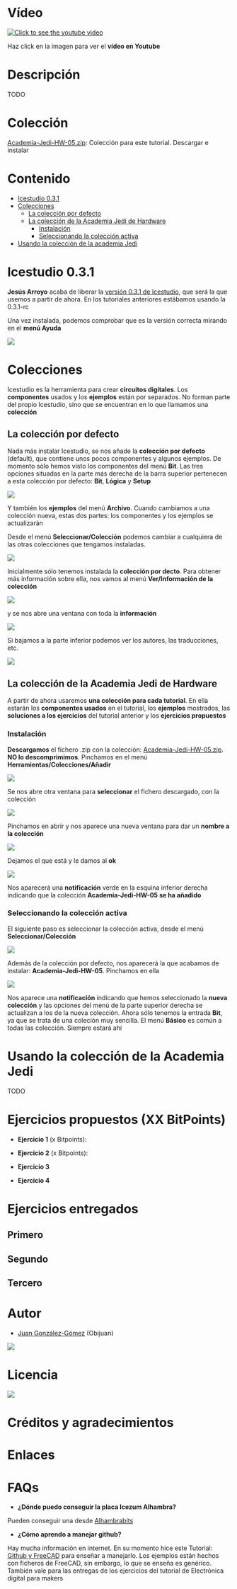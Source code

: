 ![]()

# Vídeo

[![Click to see the youtube video](http://img.youtube.com/vi//0.jpg)]()

Haz click en la imagen para ver el **vídeo en Youtube**

# Descripción

TODO

# Colección

[Academia-Jedi-HW-05.zip](): Colección para este tutorial. Descargar e instalar

# Contenido

* [Icestudio 0.3.1](https://github.com/Obijuan/digital-electronics-with-open-FPGAs-tutorial/wiki/Video-5:-Colecciones-en-Icestudio#icestudio-031)
* [Colecciones](https://github.com/Obijuan/digital-electronics-with-open-FPGAs-tutorial/wiki/Video-5:-Colecciones-en-Icestudio#colecciones)
  * [La colección por defecto](https://github.com/Obijuan/digital-electronics-with-open-FPGAs-tutorial/wiki/Video-5:-Colecciones-en-Icestudio#la-colecci%C3%B3n-por-defecto)
  * [La colección de la Academia Jedi de Hardware](https://github.com/Obijuan/digital-electronics-with-open-FPGAs-tutorial/wiki/Video-5:-Colecciones-en-Icestudio#la-colecci%C3%B3n-de-la-academia-jedi-de-hardware)
    * [Instalación](https://github.com/Obijuan/digital-electronics-with-open-FPGAs-tutorial/wiki/Video-5:-Colecciones-en-Icestudio#instalaci%C3%B3n)
    * [Seleccionando la colección activa](https://github.com/Obijuan/digital-electronics-with-open-FPGAs-tutorial/wiki/Video-5:-Colecciones-en-Icestudio#seleccionando-la-colecci%C3%B3n-activa)
* [Usando la colección de la academia Jedi](https://github.com/Obijuan/digital-electronics-with-open-FPGAs-tutorial/wiki/Video-5:-Colecciones-en-Icestudio#usando-la-colecci%C3%B3n-de-la-academia-jedi)

# Icestudio 0.3.1

**Jesús Arroyo** acaba de liberar la [versión 0.3.1 de Icestudio](https://github.com/FPGAwars/icestudio/releases/tag/0.3.1), que será la que usemos a partir de ahora. En los tutoriales anteriores estábamos usando la 0.3.1-rc

Una vez instalada, podemos comprobar que es la versión correcta mirando en el **menú Ayuda**

![](https://github.com/Obijuan/digital-electronics-with-open-FPGAs-tutorial/raw/master/wiki/Tutorial-05/icestudio-0-3-1.png)

# Colecciones

Icestudio es la herramienta para crear **circuitos digitales**. Los **componentes** usados y los **ejemplos** están por separados. No forman parte del propio Icestudio, sino que se encuentran en lo que llamamos una **colección**

## La colección por defecto

Nada más instalar Icestudio, se nos añade la **colección por defecto** (default), que contiene unos pocos componentes y algunos ejemplos. De momento sólo hemos visto los componentes del menú **Bit**. Las tres opciones situadas en la parte más derecha de la barra superior pertenecen a esta colección por defecto: **Bit**, **Lógica** y **Setup**

![](https://github.com/Obijuan/digital-electronics-with-open-FPGAs-tutorial/raw/master/wiki/Tutorial-05/coleccion-default-01.png)

Y también los **ejemplos** del menú **Archivo**. Cuando cambiamos a una colección nueva, estas dos partes: los componentes y los ejemplos se actualizarán

Desde el menú **Seleccionar/Colección** podemos cambiar a cualquiera de las otras colecciones que tengamos instaladas. 

![](https://github.com/Obijuan/digital-electronics-with-open-FPGAs-tutorial/raw/master/wiki/Tutorial-05/coleccion-default-02.png)

Inicialmente sólo tenemos instalada la **colección por decto**. Para obtener más información sobre ella, nos vamos al menú **Ver/Información de la colección**

![](https://github.com/Obijuan/digital-electronics-with-open-FPGAs-tutorial/raw/master/wiki/Tutorial-05/coleccion-default-03.png)

y se nos abre una ventana con toda la **información**

![](https://github.com/Obijuan/digital-electronics-with-open-FPGAs-tutorial/raw/master/wiki/Tutorial-05/coleccion-default-04.png)

Si bajamos a la parte inferior podemos ver los autores, las traducciones, etc.

![](https://github.com/Obijuan/digital-electronics-with-open-FPGAs-tutorial/raw/master/wiki/Tutorial-05/coleccion-default-05.png)

## La colección de la Academia Jedi de Hardware

A partir de ahora usaremos **una colección para cada tutorial**. En ella estarán los **componentes usados** en el tutorial, los **ejemplos** mostrados, las **soluciones a los ejercicios** del tutorial anterior y los **ejercicios propuestos**

### Instalación

**Descargamos** el fichero .zip con la colección: [Academia-Jedi-HW-05.zip](). **NO lo descomprimimos**. Pinchamos en el menú **Herramientas/Colecciones/Añadir**

![](https://github.com/Obijuan/digital-electronics-with-open-FPGAs-tutorial/raw/master/wiki/Tutorial-05/coleccion-Jedi-01.png)

Se nos abre otra ventana para **seleccionar** el fichero descargado, con la colección

![](https://github.com/Obijuan/digital-electronics-with-open-FPGAs-tutorial/raw/master/wiki/Tutorial-05/coleccion-Jedi-02.png)

Pinchamos en abrir y nos aparece una nueva ventana para dar un **nombre a la colección**

![](https://github.com/Obijuan/digital-electronics-with-open-FPGAs-tutorial/raw/master/wiki/Tutorial-05/coleccion-Jedi-03.png)

Dejamos el que está y le damos al **ok**

![](https://github.com/Obijuan/digital-electronics-with-open-FPGAs-tutorial/raw/master/wiki/Tutorial-05/coleccion-Jedi-04.png)

Nos aparecerá una **notificación** verde en la esquina inferior derecha indicando que la colección **Academia-Jedi-HW-05 se ha añadido**

### Seleccionando la colección activa

El siguiente paso es seleccionar la colección activa, desde el menú **Seleccionar/Colección**

![](https://github.com/Obijuan/digital-electronics-with-open-FPGAs-tutorial/raw/master/wiki/Tutorial-05/coleccion-Jedi-05.png)

Además de la colección por defecto, nos aparecerá la que acabamos de instalar: **Academia-Jedi-HW-05**. Pinchamos en ella

![](https://github.com/Obijuan/digital-electronics-with-open-FPGAs-tutorial/raw/master/wiki/Tutorial-05/coleccion-Jedi-06.png)

Nos aparece una **notificación** indicando que hemos seleccionado la **nueva colección** y las opciones del menú de la parte superior derecha se actualizan a los de la nueva colección. Ahora sólo tenemos la entrada **Bit**, ya que se trata de una coleción muy sencilla. El menú **Básico** es común a todas las colección. Siempre estará ahí

# Usando la colección de la Academia Jedi

TODO

# Ejercicios propuestos (XX BitPoints)

* **Ejercicio 1** (x Bitpoints): 

* **Ejercicio 2** (x Bitpoints): 

* **Ejercicio 3** 

* **Ejercicio 4** 

# Ejercicios entregados

## Primero

## Segundo

## Tercero


# Autor

* [Juan González-Gómez](https://github.com/Obijuan) (Obijuan)

![](https://github.com/Obijuan/digital-electronics-with-open-FPGAs-tutorial/raw/master/wiki/portada/logos-urjc-gsyc-peloto-jderobot.png)

# Licencia

![](https://github.com/Obijuan/digital-electronics-with-open-FPGAs-tutorial/raw/master/wiki/portada/attribution-share-alike-creative-commons-license.png)

# Créditos y agradecimientos

# Enlaces


# FAQs

* **¿Dónde puedo conseguir la placa Icezum Alhambra?**

Pueden conseguir una desde [Alhambrabits](https://alhambrabits.com/buy/)

* **¿Cómo aprendo a manejar github?**

Hay mucha información en internet. En su momento hice este Tutorial: [Github y FreeCAD](http://www.iearobotics.com/wiki/index.php?title=Tutorial:_Github_y_Freecad) para enseñar a manejarlo. Los ejemplos están hechos con ficheros de FreeCAD, sin embargo, lo que se enseña es genérico. También vale para las entregas de los ejercicios del tutorial de Electrónica digital para makers


